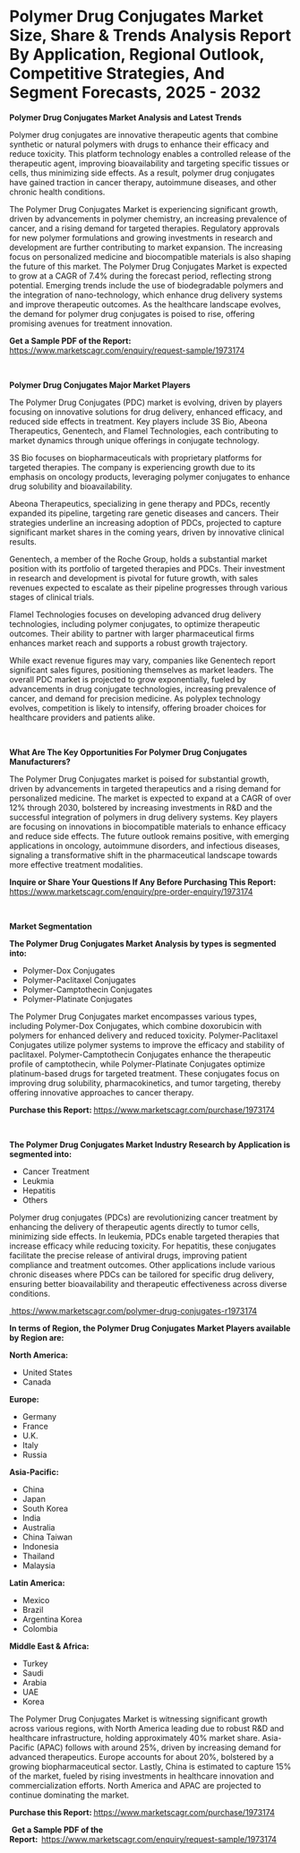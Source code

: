 <p><h1>Polymer Drug Conjugates Market Size, Share & Trends Analysis Report By Application, Regional Outlook, Competitive Strategies, And Segment Forecasts, 2025 - 2032</h1></p><p><strong>Polymer Drug Conjugates Market Analysis and Latest Trends</strong></p>
<p><p>Polymer drug conjugates are innovative therapeutic agents that combine synthetic or natural polymers with drugs to enhance their efficacy and reduce toxicity. This platform technology enables a controlled release of the therapeutic agent, improving bioavailability and targeting specific tissues or cells, thus minimizing side effects. As a result, polymer drug conjugates have gained traction in cancer therapy, autoimmune diseases, and other chronic health conditions.</p><p>The Polymer Drug Conjugates Market is experiencing significant growth, driven by advancements in polymer chemistry, an increasing prevalence of cancer, and a rising demand for targeted therapies. Regulatory approvals for new polymer formulations and growing investments in research and development are further contributing to market expansion. The increasing focus on personalized medicine and biocompatible materials is also shaping the future of this market. The Polymer Drug Conjugates Market is expected to grow at a CAGR of 7.4% during the forecast period, reflecting strong potential. Emerging trends include the use of biodegradable polymers and the integration of nano-technology, which enhance drug delivery systems and improve therapeutic outcomes. As the healthcare landscape evolves, the demand for polymer drug conjugates is poised to rise, offering promising avenues for treatment innovation.</p></p>
<p><strong>Get a Sample PDF of the Report:&nbsp;</strong> <a href="https://www.marketscagr.com/enquiry/request-sample/1973174?utm_campaign=2383&utm_medium=2&utm_source=Github&utm_content=ia&utm_term=19042025&utm_id=polymer-drug-conjugates">https://www.marketscagr.com/enquiry/request-sample/1973174</a></p>
<p>&nbsp;</p>
<p><strong>Polymer Drug Conjugates Major Market Players</strong></p>
<p><p>The Polymer Drug Conjugates (PDC) market is evolving, driven by players focusing on innovative solutions for drug delivery, enhanced efficacy, and reduced side effects in treatment. Key players include 3S Bio, Abeona Therapeutics, Genentech, and Flamel Technologies, each contributing to market dynamics through unique offerings in conjugate technology.</p><p>3S Bio focuses on biopharmaceuticals with proprietary platforms for targeted therapies. The company is experiencing growth due to its emphasis on oncology products, leveraging polymer conjugates to enhance drug solubility and bioavailability.</p><p>Abeona Therapeutics, specializing in gene therapy and PDCs, recently expanded its pipeline, targeting rare genetic diseases and cancers. Their strategies underline an increasing adoption of PDCs, projected to capture significant market shares in the coming years, driven by innovative clinical results.</p><p>Genentech, a member of the Roche Group, holds a substantial market position with its portfolio of targeted therapies and PDCs. Their investment in research and development is pivotal for future growth, with sales revenues expected to escalate as their pipeline progresses through various stages of clinical trials.</p><p>Flamel Technologies focuses on developing advanced drug delivery technologies, including polymer conjugates, to optimize therapeutic outcomes. Their ability to partner with larger pharmaceutical firms enhances market reach and supports a robust growth trajectory.</p><p>While exact revenue figures may vary, companies like Genentech report significant sales figures, positioning themselves as market leaders. The overall PDC market is projected to grow exponentially, fueled by advancements in drug conjugate technologies, increasing prevalence of cancer, and demand for precision medicine. As polyplex technology evolves, competition is likely to intensify, offering broader choices for healthcare providers and patients alike.</p></p>
<p>&nbsp;</p>
<p><strong>What Are The Key Opportunities For Polymer Drug Conjugates Manufacturers?</strong></p>
<p><p>The Polymer Drug Conjugates market is poised for substantial growth, driven by advancements in targeted therapeutics and a rising demand for personalized medicine. The market is expected to expand at a CAGR of over 12% through 2030, bolstered by increasing investments in R&D and the successful integration of polymers in drug delivery systems. Key players are focusing on innovations in biocompatible materials to enhance efficacy and reduce side effects. The future outlook remains positive, with emerging applications in oncology, autoimmune disorders, and infectious diseases, signaling a transformative shift in the pharmaceutical landscape towards more effective treatment modalities.</p></p>
<p><strong>Inquire or Share Your Questions If Any Before Purchasing This Report:</strong> <a href="https://www.marketscagr.com/enquiry/pre-order-enquiry/1973174?utm_campaign=2383&utm_medium=2&utm_source=Github&utm_content=ia&utm_term=19042025&utm_id=polymer-drug-conjugates">https://www.marketscagr.com/enquiry/pre-order-enquiry/1973174</a></p>
<p>&nbsp;</p>
<p><strong>Market Segmentation</strong></p>
<p><strong>The Polymer Drug Conjugates Market Analysis by types is segmented into:</strong></p>
<p><ul><li>Polymer-Dox Conjugates</li><li>Polymer-Paclitaxel Conjugates</li><li>Polymer-Camptothecin Conjugates</li><li>Polymer-Platinate Conjugates</li></ul></p>
<p><p>The Polymer Drug Conjugates market encompasses various types, including Polymer-Dox Conjugates, which combine doxorubicin with polymers for enhanced delivery and reduced toxicity. Polymer-Paclitaxel Conjugates utilize polymer systems to improve the efficacy and stability of paclitaxel. Polymer-Camptothecin Conjugates enhance the therapeutic profile of camptothecin, while Polymer-Platinate Conjugates optimize platinum-based drugs for targeted treatment. These conjugates focus on improving drug solubility, pharmacokinetics, and tumor targeting, thereby offering innovative approaches to cancer therapy.</p></p>
<p><strong>Purchase this Report:&nbsp;</strong><a href="https://www.marketscagr.com/purchase/1973174?utm_campaign=2383&utm_medium=2&utm_source=Github&utm_content=ia&utm_term=19042025&utm_id=polymer-drug-conjugates">https://www.marketscagr.com/purchase/1973174</a></p>
<p>&nbsp;</p>
<p><strong>The Polymer Drug Conjugates Market Industry Research by Application is segmented into:</strong></p>
<p><ul><li>Cancer Treatment</li><li>Leukmia</li><li>Hepatitis</li><li>Others</li></ul></p>
<p><p>Polymer drug conjugates (PDCs) are revolutionizing cancer treatment by enhancing the delivery of therapeutic agents directly to tumor cells, minimizing side effects. In leukemia, PDCs enable targeted therapies that increase efficacy while reducing toxicity. For hepatitis, these conjugates facilitate the precise release of antiviral drugs, improving patient compliance and treatment outcomes. Other applications include various chronic diseases where PDCs can be tailored for specific drug delivery, ensuring better bioavailability and therapeutic effectiveness across diverse conditions.</p></p>
<p><a href="https://www.marketscagr.com/polymer-drug-conjugates-r1973174?utm_campaign=2383&utm_medium=2&utm_source=Github&utm_content=ia&utm_term=19042025&utm_id=polymer-drug-conjugates">&nbsp;https://www.marketscagr.com/polymer-drug-conjugates-r1973174</a></p>
<p><strong>In terms of Region, the Polymer Drug Conjugates Market Players available by Region are:</strong></p>
<p>
    <p> <strong> North America: </strong>
        <ul>
            <li>United States</li>
            <li>Canada</li>
        </ul>
        </p> 
    <p> <strong> Europe: </strong>
        <ul>
            <li>Germany</li>
            <li>France</li>
            <li>U.K.</li>
            <li>Italy</li>
            <li>Russia</li>
        </ul>
        </p> 
    <p> <strong> Asia-Pacific: </strong>
        <ul>
            <li>China</li>
            <li>Japan</li>
            <li>South Korea</li>
            <li>India</li>
            <li>Australia</li>
            <li>China Taiwan</li>
            <li>Indonesia</li>
            <li>Thailand</li>
            <li>Malaysia</li>
        </ul>
        </p> 
    <p> <strong> Latin America: </strong>
        <ul>
            <li>Mexico</li>
            <li>Brazil</li>
            <li>Argentina Korea</li>
            <li>Colombia</li>
        </ul>
        </p> 
    <p> <strong> Middle East & Africa: </strong>
        <ul>
            <li>Turkey</li>
            <li>Saudi</li>
            <li>Arabia</li>
            <li>UAE</li>
            <li>Korea</li>
        </ul>
    </p>
    </p>
<p><p>The Polymer Drug Conjugates Market is witnessing significant growth across various regions, with North America leading due to robust R&D and healthcare infrastructure, holding approximately 40% market share. Asia-Pacific (APAC) follows with around 25%, driven by increasing demand for advanced therapeutics. Europe accounts for about 20%, bolstered by a growing biopharmaceutical sector. Lastly, China is estimated to capture 15% of the market, fueled by rising investments in healthcare innovation and commercialization efforts. North America and APAC are projected to continue dominating the market.</p></p>
<p><strong>Purchase this Report: </strong><a href="https://www.marketscagr.com/purchase/1973174?utm_campaign=2383&utm_medium=2&utm_source=Github&utm_content=ia&utm_term=19042025&utm_id=polymer-drug-conjugates">https://www.marketscagr.com/purchase/1973174</a></p>
<p>&nbsp;<strong>Get a Sample PDF of the Report:&nbsp;&nbsp;</strong><a href="https://www.marketscagr.com/enquiry/request-sample/1973174?utm_campaign=2383&utm_medium=2&utm_source=Github&utm_content=ia&utm_term=19042025&utm_id=polymer-drug-conjugates">https://www.marketscagr.com/enquiry/request-sample/1973174</a></p>
<p><strong></strong></p>
<p><p></p><p></p><p></p></p>